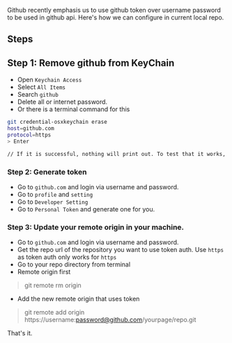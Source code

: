 Github recently emphasis us to use github token over username password to be used in github api. Here's how we can configure in current local repo.

## Steps

## Step 1: Remove github from KeyChain
- Open `Keychain Access`
- Select `All Items`
- Search `github`
- Delete all or internet password.
- Or there is a terminal command for this

```bash
git credential-osxkeychain erase
host=github.com
protocol=https
> Enter

// If it is successful, nothing will print out. To test that it works, try and clone a private repository from GitHub. If you are prompted for a password, the keychain entry was deleted.


```

### Step 2: Generate token

- Go to `github.com` and login via username and password.
- Go to `profile` and `setting`
- Go to `Developer Setting`
- Go to `Personal Token` and generate one for you.

### Step 3: Update your remote origin in your machine.

- Go to `github.com` and login via username and password.
- Get the repo url of the repository you want to use token auth. Use `https` as token auth only works for `https`
- Go to your repo directory from terminal
- Remote origin first

> git remote rm origin

- Add the new remote origin that uses token

> git remote add origin https://username:password@github.com/yourpage/repo.git

That's it.

